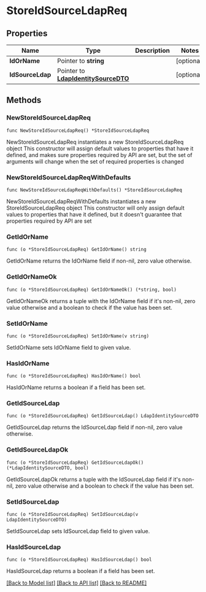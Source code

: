# StoreIdSourceLdapReq

## Properties

Name | Type | Description | Notes
------------ | ------------- | ------------- | -------------
**IdOrName** | Pointer to **string** |  | [optional] 
**IdSourceLdap** | Pointer to [**LdapIdentitySourceDTO**](LdapIdentitySourceDTO.md) |  | [optional] 

## Methods

### NewStoreIdSourceLdapReq

`func NewStoreIdSourceLdapReq() *StoreIdSourceLdapReq`

NewStoreIdSourceLdapReq instantiates a new StoreIdSourceLdapReq object
This constructor will assign default values to properties that have it defined,
and makes sure properties required by API are set, but the set of arguments
will change when the set of required properties is changed

### NewStoreIdSourceLdapReqWithDefaults

`func NewStoreIdSourceLdapReqWithDefaults() *StoreIdSourceLdapReq`

NewStoreIdSourceLdapReqWithDefaults instantiates a new StoreIdSourceLdapReq object
This constructor will only assign default values to properties that have it defined,
but it doesn't guarantee that properties required by API are set

### GetIdOrName

`func (o *StoreIdSourceLdapReq) GetIdOrName() string`

GetIdOrName returns the IdOrName field if non-nil, zero value otherwise.

### GetIdOrNameOk

`func (o *StoreIdSourceLdapReq) GetIdOrNameOk() (*string, bool)`

GetIdOrNameOk returns a tuple with the IdOrName field if it's non-nil, zero value otherwise
and a boolean to check if the value has been set.

### SetIdOrName

`func (o *StoreIdSourceLdapReq) SetIdOrName(v string)`

SetIdOrName sets IdOrName field to given value.

### HasIdOrName

`func (o *StoreIdSourceLdapReq) HasIdOrName() bool`

HasIdOrName returns a boolean if a field has been set.

### GetIdSourceLdap

`func (o *StoreIdSourceLdapReq) GetIdSourceLdap() LdapIdentitySourceDTO`

GetIdSourceLdap returns the IdSourceLdap field if non-nil, zero value otherwise.

### GetIdSourceLdapOk

`func (o *StoreIdSourceLdapReq) GetIdSourceLdapOk() (*LdapIdentitySourceDTO, bool)`

GetIdSourceLdapOk returns a tuple with the IdSourceLdap field if it's non-nil, zero value otherwise
and a boolean to check if the value has been set.

### SetIdSourceLdap

`func (o *StoreIdSourceLdapReq) SetIdSourceLdap(v LdapIdentitySourceDTO)`

SetIdSourceLdap sets IdSourceLdap field to given value.

### HasIdSourceLdap

`func (o *StoreIdSourceLdapReq) HasIdSourceLdap() bool`

HasIdSourceLdap returns a boolean if a field has been set.


[[Back to Model list]](../README.md#documentation-for-models) [[Back to API list]](../README.md#documentation-for-api-endpoints) [[Back to README]](../README.md)


